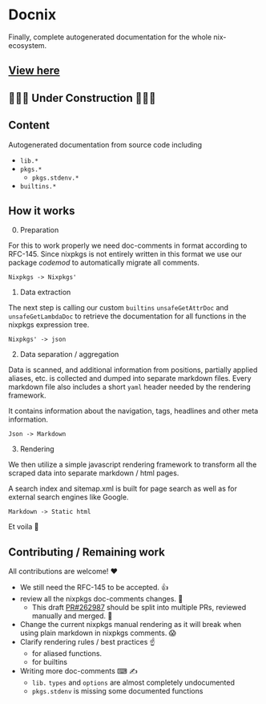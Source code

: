 # Docnix

Finally, complete autogenerated documentation for the whole nix-ecosystem.

## [View here](https://nix-community.github.io/docnix/)

## 🚧🚧🚧 Under Construction 🚧🚧🚧

## Content

Autogenerated documentation from source code including

- `lib.*`
- `pkgs.*`
  - `pkgs.stdenv.*`
- `builtins.*`

## How it works

0. Preparation

For this to work properly we need doc-comments in format according to RFC-145.
Since nixpkgs is not entirely written in this format we use our package *codemod* to automatically migrate all comments.

`Nixpkgs -> Nixpkgs'`

1. Data extraction

The next step is calling our custom `builtins` `unsafeGetAttrDoc` and `unsafeGetLambdaDoc` to retrieve the documentation for all functions in the nixpkgs expression tree.

`Nixpkgs' -> json`

2. Data separation / aggregation

Data is scanned, and additional information from positions, partially applied aliases, etc. is collected and dumped into separate markdown files.
Every markdown file also includes a short `yaml` header needed by the rendering framework.

It contains information about the navigation, tags, headlines and other meta information.

`Json -> Markdown`

3. Rendering

We then utilize a simple javascript rendering framework to transform all the scraped data into separate markdown / html pages.

A search index and sitemap.xml is built for page search as well as for external search engines like Google.

`Markdown -> Static html`

Et voila 🥳

## Contributing / Remaining work

All contributions are welcome! ❤️

- We still need the RFC-145 to be accepted. 👍
- review all the nixpkgs doc-comments changes. 👀
  - This draft [PR#262987](https://github.com/NixOS/nixpkgs/pull/262987) should be split into multiple PRs, reviewed manually and merged. 🔪
- Change the current nixpkgs manual rendering as it will break when using plain markdown in nixpkgs comments. 😱
- Clarify rendering rules / best practices ☝️
  - for aliased functions.
  - for builtins
- Writing more doc-comments  ⌨ ✍️
  - `lib.` `types` and `options` are almost completely undocumented
  - `pkgs.stdenv` is missing some documented functions
